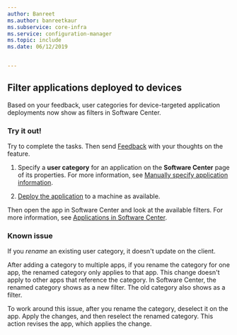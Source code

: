 ```yaml
---
author: Banreet
ms.author: banreetkaur
ms.subservice: core-infra
ms.service: configuration-manager
ms.topic: include
ms.date: 06/12/2019


---
```


## <a name="bkmk_appcategory"></a> Filter applications deployed to devices

<!--4451056-->

Based on your feedback, user categories for device-targeted application deployments now show as filters in Software Center.

### Try it out!

Try to complete the tasks. Then send [Feedback](../../../../understand/product-feedback.md) with your thoughts on the feature.

1. Specify a **user category** for an application on the **Software Center** page of its properties. For more information, see [Manually specify application information](../../../../../apps/deploy-use/create-applications.md#bkmk_manual-app).

1. [Deploy the application](../../../../../apps/deploy-use/deploy-applications.md) to a machine as available.

Then open the app in Software Center and look at the available filters. For more information, see [Applications in Software Center](../../../../understand/software-center.md#applications).

### Known issue

<!-- 4726793 -->

If you *rename* an existing user category, it doesn't update on the client.

After adding a category to multiple apps, if you rename the category for one app, the renamed category only applies to that app. This change doesn't apply to other apps that reference the category. In Software Center, the renamed category shows as a new filter. The old category also shows as a filter.

To work around this issue, after you rename the category, deselect it on the app. Apply the changes, and then reselect the renamed category. This action revises the app, which applies the change.
